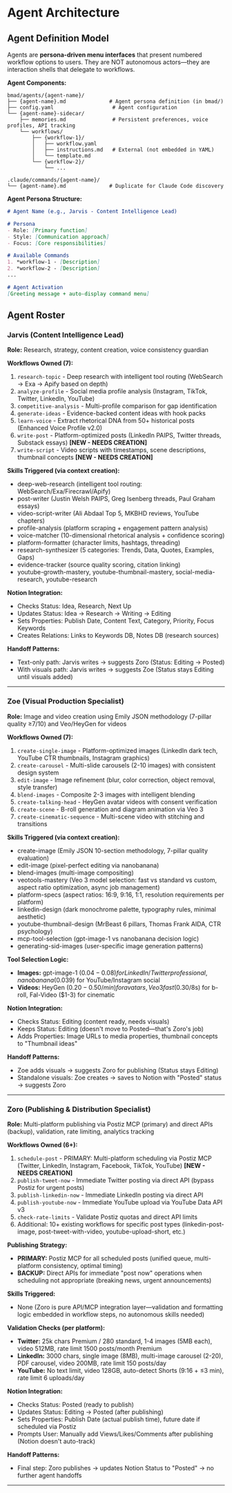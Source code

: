 # Agent Architecture

## Agent Definition Model

Agents are **persona-driven menu interfaces** that present numbered workflow options to users. They are NOT autonomous actors—they are interaction shells that delegate to workflows.

**Agent Components:**

```
bmad/agents/{agent-name}/
├── {agent-name}.md              # Agent persona definition (in bmad/)
├── config.yaml                   # Agent configuration
└── {agent-name}-sidecar/
    ├── memories.md               # Persistent preferences, voice profiles, API tracking
    └── workflows/
        ├── {workflow-1}/
        │   ├── workflow.yaml
        │   ├── instructions.md   # External (not embedded in YAML)
        │   └── template.md
        └── {workflow-2}/
            └── ...

.claude/commands/{agent-name}/
└── {agent-name}.md              # Duplicate for Claude Code discovery
```

**Agent Persona Structure:**

```markdown
# Agent Name (e.g., Jarvis - Content Intelligence Lead)

# Persona
- Role: [Primary function]
- Style: [Communication approach]
- Focus: [Core responsibilities]

# Available Commands
1. *workflow-1 - [Description]
2. *workflow-2 - [Description]
...

# Agent Activation
[Greeting message + auto-display command menu]
```

## Agent Roster

### Jarvis (Content Intelligence Lead)

**Role:** Research, strategy, content creation, voice consistency guardian

**Workflows Owned (7):**
1. `research-topic` - Deep research with intelligent tool routing (WebSearch → Exa → Apify based on depth)
2. `analyze-profile` - Social media profile analysis (Instagram, TikTok, Twitter, LinkedIn, YouTube)
3. `competitive-analysis` - Multi-profile comparison for gap identification
4. `generate-ideas` - Evidence-backed content ideas with hook packs
5. `learn-voice` - Extract rhetorical DNA from 50+ historical posts (Enhanced Voice Profile v2.0)
6. `write-post` - Platform-optimized posts (LinkedIn PAIPS, Twitter threads, Substack essays) **[NEW - NEEDS CREATION]**
7. `write-script` - Video scripts with timestamps, scene descriptions, thumbnail concepts **[NEW - NEEDS CREATION]**

**Skills Triggered (via context creation):**
- deep-web-research (intelligent tool routing: WebSearch/Exa/Firecrawl/Apify)
- post-writer (Justin Welsh PAIPS, Greg Isenberg threads, Paul Graham essays)
- video-script-writer (Ali Abdaal Top 5, MKBHD reviews, YouTube chapters)
- profile-analysis (platform scraping + engagement pattern analysis)
- voice-matcher (10-dimensional rhetorical analysis + confidence scoring)
- platform-formatter (character limits, hashtags, threading)
- research-synthesizer (5 categories: Trends, Data, Quotes, Examples, Gaps)
- evidence-tracker (source quality scoring, citation linking)
- youtube-growth-mastery, youtube-thumbnail-mastery, social-media-research, youtube-research

**Notion Integration:**
- Checks Status: Idea, Research, Next Up
- Updates Status: Idea → Research → Writing → Editing
- Sets Properties: Publish Date, Content Text, Category, Priority, Focus Keywords
- Creates Relations: Links to Keywords DB, Notes DB (research sources)

**Handoff Patterns:**
- Text-only path: Jarvis writes → suggests Zoro (Status: Editing → Posted)
- With visuals path: Jarvis writes → suggests Zoe (Status stays Editing until visuals added)

---

### Zoe (Visual Production Specialist)

**Role:** Image and video creation using Emily JSON methodology (7-pillar quality ≥7/10) and Veo/HeyGen for videos

**Workflows Owned (7):**
1. `create-single-image` - Platform-optimized images (LinkedIn dark tech, YouTube CTR thumbnails, Instagram graphics)
2. `create-carousel` - Multi-slide carousels (2-10 images) with consistent design system
3. `edit-image` - Image refinement (blur, color correction, object removal, style transfer)
4. `blend-images` - Composite 2-3 images with intelligent blending
5. `create-talking-head` - HeyGen avatar videos with consent verification
6. `create-scene` - B-roll generation and diagram animation via Veo 3
7. `create-cinematic-sequence` - Multi-scene video with stitching and transitions

**Skills Triggered (via context creation):**
- create-image (Emily JSON 10-section methodology, 7-pillar quality evaluation)
- edit-image (pixel-perfect editing via nanobanana)
- blend-images (multi-image compositing)
- veotools-mastery (Veo 3 model selection: fast vs standard vs custom, aspect ratio optimization, async job management)
- platform-specs (aspect ratios: 16:9, 9:16, 1:1, resolution requirements per platform)
- linkedin-design (dark monochrome palette, typography rules, minimal aesthetic)
- youtube-thumbnail-design (MrBeast 6 pillars, Thomas Frank AIDA, CTR psychology)
- mcp-tool-selection (gpt-image-1 vs nanobanana decision logic)
- generating-sid-images (user-specific image generation patterns)

**Tool Selection Logic:**
- **Images:** gpt-image-1 ($0.04-0.08) for LinkedIn/Twitter professional, nanobanana ($0.039) for YouTube/Instagram social
- **Videos:** HeyGen ($0.20-0.50/min) for avatars, Veo 3 fast ($0.30/8s) for b-roll, Fal-Video ($1-3) for cinematic

**Notion Integration:**
- Checks Status: Editing (content ready, needs visuals)
- Keeps Status: Editing (doesn't move to Posted—that's Zoro's job)
- Adds Properties: Image URLs to media properties, thumbnail concepts to "Thumbnail ideas"

**Handoff Patterns:**
- Zoe adds visuals → suggests Zoro for publishing (Status stays Editing)
- Standalone visuals: Zoe creates → saves to Notion with "Posted" status → suggests Zoro

---

### Zoro (Publishing & Distribution Specialist)

**Role:** Multi-platform publishing via Postiz MCP (primary) and direct APIs (backup), validation, rate limiting, analytics tracking

**Workflows Owned (6+):**
1. `schedule-post` - PRIMARY: Multi-platform scheduling via Postiz MCP (Twitter, LinkedIn, Instagram, Facebook, TikTok, YouTube) **[NEW - NEEDS CREATION]**
2. `publish-tweet-now` - Immediate Twitter posting via direct API (bypass Postiz for urgent posts)
3. `publish-linkedin-now` - Immediate LinkedIn posting via direct API
4. `publish-youtube-now` - Immediate YouTube upload via YouTube Data API v3
5. `check-rate-limits` - Validate Postiz quotas and direct API limits
6. Additional: 10+ existing workflows for specific post types (linkedin-post-image, post-tweet-with-video, youtube-upload-short, etc.)

**Publishing Strategy:**
- **PRIMARY:** Postiz MCP for all scheduled posts (unified queue, multi-platform consistency, optimal timing)
- **BACKUP:** Direct APIs for immediate "post now" operations when scheduling not appropriate (breaking news, urgent announcements)

**Skills Triggered:**
- None (Zoro is pure API/MCP integration layer—validation and formatting logic embedded in workflow steps, no autonomous skills needed)

**Validation Checks (per platform):**
- **Twitter:** 25k chars Premium / 280 standard, 1-4 images (5MB each), video 512MB, rate limit 1500 posts/month Premium
- **LinkedIn:** 3000 chars, single image (8MB), multi-image carousel (2-20), PDF carousel, video 200MB, rate limit 150 posts/day
- **YouTube:** No text limit, video 128GB, auto-detect Shorts (9:16 + ≤3 min), rate limit 6 uploads/day

**Notion Integration:**
- Checks Status: Posted (ready to publish)
- Updates Status: Editing → Posted (after publishing)
- Sets Properties: Publish Date (actual publish time), future date if scheduled via Postiz
- Prompts User: Manually add Views/Likes/Comments after publishing (Notion doesn't auto-track)

**Handoff Patterns:**
- Final step: Zoro publishes → updates Notion Status to "Posted" → no further agent handoffs

---
